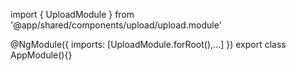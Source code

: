 import { UploadModule } from '@app/shared/components/upload/upload.module'

@NgModule({
  imports: [UploadModule.forRoot(),...]
})
export class AppModule(){}
